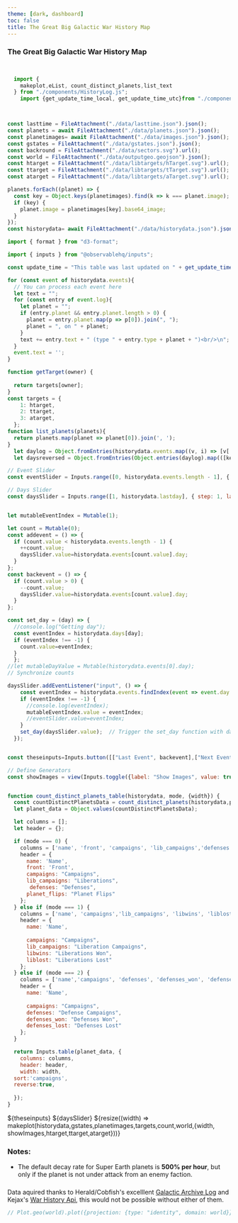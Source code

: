 ```yaml
---
theme: [dark, dashboard]
toc: false
title: The Great Big Galactic War History Map
---
```

### The Great Big Galactic War History Map



```js


  import {
    makeplot,eList, count_distinct_planets,list_text
  } from "./components/HistoryLog.js";
    import {get_update_time_local, get_update_time_utc}from "./components/time_utils.js";
```

```js


const lasttime = FileAttachment("./data/lasttime.json").json();
const planets = await FileAttachment("./data/planets.json").json();
const planetimages= await FileAttachment("./data/images.json").json();
const gstates = FileAttachment("./data/gstates.json").json();
const backround = FileAttachment("./data/sectors.svg").url();
const world = FileAttachment("./data/outputgeo.geojson").json();
const htarget = FileAttachment("./data/libtargets/hTarget.svg").url();
const ttarget = FileAttachment("./data/libtargets/tTarget.svg").url();
const atarget = FileAttachment("./data/libtargets/aTarget.svg").url();

planets.forEach((planet) => {
  const key = Object.keys(planetimages).find(k => k === planet.image);
  if (key) {
    planet.image = planetimages[key].base64_image;
  }
});
const historydata= await FileAttachment("./data/historydata.json").json();
```
```js
import { format } from "d3-format";

import { inputs } from "@observablehq/inputs";

const update_time = "This table was last updated on " + get_update_time_local(lasttime['update_time']);

for (const event of historydata.events){
  // You can process each event here
  let text = "";
  for (const entry of event.log){
    let planet = "";
    if (entry.planet && entry.planet.length > 0) {
      planet = entry.planet.map(p => p[0]).join(", ");
      planet = ", on " + planet;
    }
    text += entry.text + " (type " + entry.type + planet + ")<br/>\n";
  }
  event.text = '';
}


```
```js
function getTarget(owner) {
  
  return targets[owner];
}
const targets = {
    1: htarget,
    2: ttarget,
    3: atarget,
  };
function list_planets(planets){
  return planets.map(planet => planet[0]).join(', ');
}
  let daylog = Object.fromEntries(historydata.events.map((v, i) => [v['day'], i]));
  let daysreversed = Object.fromEntries(Object.entries(daylog).map(([key, value]) => [value, key]));

// Event Slider
const eventSlider = Inputs.range([0, historydata.events.length - 1], { step: 1, label: "Event Slider", value: 0 });

// Days Slider
const daysSlider = Inputs.range([1, historydata.lastday], { step: 1, label: "Days Slider", value: 1, width:'100%' });


let mutableEventIndex = Mutable(1);

let count = Mutable(0);
const addevent = () => {
  if (count.value < historydata.events.length - 1) {
    ++count.value;
    daysSlider.value=historydata.events[count.value].day;
  }
};
const backevent = () => {
  if (count.value > 0) {
    --count.value;
    daysSlider.value=historydata.events[count.value].day;
  }
};

const set_day = (day) => {  
  //console.log("Getting day");
  const eventIndex = historydata.days[day];
  if (eventIndex !== -1) {
    count.value=eventIndex;
  }
  };
//let mutableDayValue = Mutable(historydata.events[0].day);
// Synchronize counts

daysSlider.addEventListener("input", () => {
    const eventIndex = historydata.events.findIndex(event => event.day.toString() === daysSlider.value.toString());
    if (eventIndex !== -1) {
      //console.log(eventIndex);
      mutableEventIndex.value = eventIndex;
      //eventSlider.value=eventIndex;
    }
    set_day(daysSlider.value);  // Trigger the set_day function with daysSlider.value
  });


const theseinputs=Inputs.button([["Last Event", backevent],["Next Event", addevent]])

// Define Generators
const showImages = view(Inputs.toggle({label: "Show Images", value: true}));

```


```js

function count_distinct_planets_table(historydata, mode, {width}) {
  const countDistinctPlanetsData = count_distinct_planets(historydata,planets);
  let planet_data = Object.values(countDistinctPlanetsData);

  let columns = [];
  let header = {};

  if (mode === 0) {
    columns = ['name', 'front', 'campaigns', 'lib_campaigns','defenses', 'planet_flips'];
    header = {
      name: 'Name',
      front: 'Front',
      campaigns: "Campaigns",
      lib_campaigns: "Liberations",
       defenses: "Defenses",
      planet_flips: "Planet Flips"
    };
  } else if (mode === 1) {
    columns = ['name', 'campaigns','lib_campaigns', 'libwins', 'liblost'];
    header = {
      name: 'Name',
      
      campaigns: "Campaigns",
      lib_campaigns: "Liberation Campaigns",
      libwins: "Liberations Won",
      liblost: "Liberations Lost"
    };
  } else if (mode === 2) {
    columns = ['name','campaigns', 'defenses', 'defenses_won', 'defenses_lost'];
    header = {
      name: 'Name',
      
      campaigns: "Campaigns",
      defenses: "Defense Campaigns",
      defenses_won: "Defenses Won",
      defenses_lost: "Defenses Lost"
    };
  }

  return Inputs.table(planet_data, {
    columns: columns,
    header: header,
    width: width,
  sort:'campaigns',
  reverse:true,
    
  });
}

```

<div class="grid grid-cols-4" style="grid-auto-rows: auto;">
  <div  class="card grid-colspan-2 grid-rowspan-2">
 ${theseinputs}
  ${daysSlider}
    ${resize((width) => makeplot(historydata,gstates,planetimages,targets,count,world,{width, showImages,htarget,ttarget,atarget}))}
  </div>
  
  <div class='card big grid-colspan-2' style="font-size: 1.1em;">
    <div id="Superdayview"></div>
     
  </div>
  <div id="Days" class='card big grid-colspan-2'>
    <div id="DAYVIEW"></div>
     </div>



</div>



### Notes:
* The default decay rate for Super Earth planets is **500% per hour**, but only if the planet is not under attack from an enemy faction.  





###
Data aquired thanks to Herald/Cobfish's excelllent [Galactic Archive Log](https://docs.google.com/document/d/1lvlNVU5aNPcUtPpxAsFS93P2xOJTAt-4HfKQH-IxRaA) and Kejax's [War History Api](https://github.com/helldivers-2/War-History-API), this would not be possible without either of them.

```js
// Plot.geo(world).plot({projection: {type: "identity", domain: world}})
```